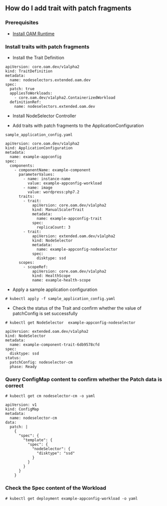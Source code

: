 ## How do I add trait with patch fragments

### Prerequisites
* [Install OAM Runtime](https://github.com/crossplane/oam-kubernetes-runtime#install-oam-runtime) 


### Install traits with patch fragments

* Install the Trait Definition

```
apiVersion: core.oam.dev/v1alpha2
kind: TraitDefinition
metadata:
  name: nodeselectors.extended.oam.dev
spec:
  patch: true 
  appliesToWorkloads:
    - core.oam.dev/v1alpha2.ContainerizedWorkload
  definitionRef:
    name: nodeselectors.extended.oam.dev
```
* Install NodeSelector Controller


* Add traits with patch fragments to the ApplicationConfiguration

`sample_application_config.yaml`

```
apiVersion: core.oam.dev/v1alpha2
kind: ApplicationConfiguration
metadata:
  name: example-appconfig
spec:
  components:
    - componentName: example-component
      parameterValues:
        - name: instance-name
          value: example-appconfig-workload
        - name: image
          value: wordpress:php7.2
      traits:
        - trait:
            apiVersion: core.oam.dev/v1alpha2
            kind: ManualScalerTrait
            metadata:
              name: example-appconfig-trait
            spec:
              replicaCount: 3
        - trait:
            apiVersion: extended.oam.dev/v1alpha2
            kind: NodeSelector
            metadata:
              name: example-appconfig-nodeselector
            spec:
              disktype: ssd
      scopes:
        - scopeRef:
            apiVersion: core.oam.dev/v1alpha2
            kind: HealthScope
            name: example-health-scope
```


* Apply a sample application configuration

```
# kubectl apply -f sample_application_config.yaml

```
* Check the status of the Trait and confirm whether the value of patchConfig is set successfully

```
# kubectl get NodeSelector  example-appconfig-nodeselector
```

```
apiVersion: extended.oam.dev/v1alpha2
kind: NodeSelector
metadata:
  name: example-component-trait-6db9578cfd
spec:
  disktype: ssd
status:
  patchConfig: nodeselector-cm
  phase: Ready
```


### Query ConfigMap content to confirm whether the Patch data is correct

```
# kubectl get cm nodeselector-cm -o yaml
```

```
apiVersion: v1
kind: ConfigMap
metadata:
  name: nodeselector-cm
data:
  patch: |
    {
      "spec": {
        "template": {
          "spec": {
            "nodeSelector": {
              "disktype": "ssd"
            }
          }
        }
      }
    }

```

### Check the Spec content of the Workload

```
# kubectl get deployment example-appconfig-workload -o yaml

```
